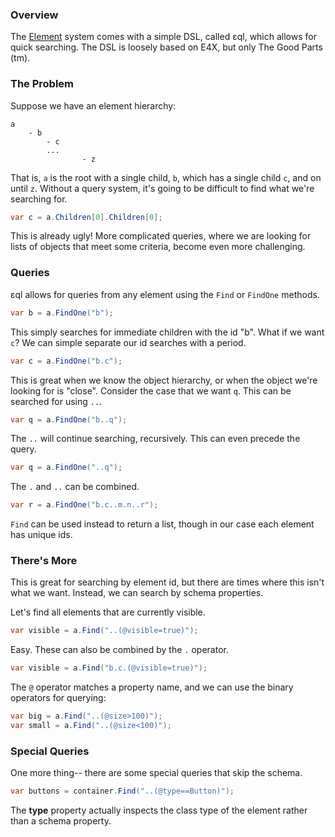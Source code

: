 ### Overview

The [Element](element.md) system comes with a simple DSL, called ɛql, which allows for quick searching. The DSL is loosely based on E4X, but only The Good Parts (tm).

### The Problem

Suppose we have an element hierarchy:

```
a
	- b
		- c
		...
				- z
```

That is, `a` is the root with a single child, `b`, which has a single child `c`, and on until `z`. Without a query system, it's going to be difficult to find what we're searching for.

```csharp
var c = a.Children[0].Children[0];
```

This is already ugly! More complicated queries, where we are looking for lists of objects that meet some criteria, become even more challenging.

### Queries

ɛql allows for queries from any element using the `Find` or `FindOne` methods.

```csharp
var b = a.FindOne("b");
```

This simply searches for immediate children with the id "b". What if we want `c`? We can simple separate our id searches with a period.

```csharp
var c = a.FindOne("b.c");
```

This is great when we know the object hierarchy, or when the object we're looking for is "close". Consider the case that we want `q`. This can be searched for using `..`.

```csharp
var q = a.FindOne("b..q");
```

The `..` will continue searching, recursively. This can even precede the query.

```csharp
var q = a.FindOne("..q");
```

The `.` and `..` can be combined.

```csharp
var r = a.FindOne("b.c..m.n..r");
```

`Find` can be used instead to return a list, though in our case each element has unique ids.

### There's More

This is great for searching by element id, but there are times where this isn't what we want. Instead, we can search by schema properties.

Let's find all elements that are currently visible.

```csharp
var visible = a.Find("..(@visible=true)");
```

Easy. These can also be combined by the `.` operator.

```csharp
var visible = a.Find("b.c.(@visible=true)");
```

The `@` operator matches a property name, and we can use the binary operators for querying:

```csharp
var big = a.Find("..(@size>100)");
var small = a.Find("..(@size<100)");
```

### Special Queries

One more thing-- there are some special queries that skip the schema.

```csharp
var buttons = container.Find("..(@type==Button)");
```

The **type** property actually inspects the class type of the element rather than a schema property.